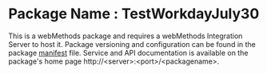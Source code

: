 # Package Name : TestWorkdayJuly30
This is a webMethods package and requires a webMethods Integration Server to host it. Package versioning and configuration can be found in the package [manifest](./TestWorkdayJuly30/manifest.v3) file. Service and API documentation is available on the package's home page http://&lt;server&gt;:&lt;port&gt;/&lt;packagename>.